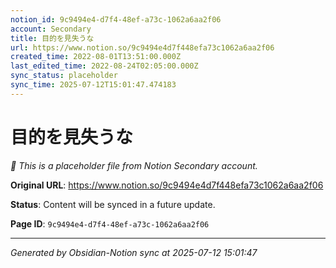 ```yaml
---
notion_id: 9c9494e4-d7f4-48ef-a73c-1062a6aa2f06
account: Secondary
title: 目的を見失うな
url: https://www.notion.so/9c9494e4d7f448efa73c1062a6aa2f06
created_time: 2022-08-01T13:51:00.000Z
last_edited_time: 2022-08-24T02:05:00.000Z
sync_status: placeholder
sync_time: 2025-07-12T15:01:47.474183
---
```


# 目的を見失うな

*🔄 This is a placeholder file from Notion Secondary account.*

**Original URL**: https://www.notion.so/9c9494e4d7f448efa73c1062a6aa2f06

**Status**: Content will be synced in a future update.

**Page ID**: `9c9494e4-d7f4-48ef-a73c-1062a6aa2f06`

---

*Generated by Obsidian-Notion sync at 2025-07-12 15:01:47*
